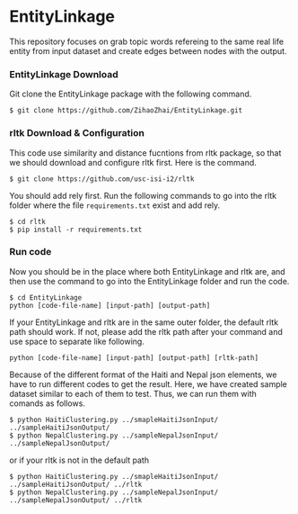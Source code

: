 # EntityLinkage
This repository focuses on grab topic words refereing to the same real life entity from input dataset and create edges between nodes with the output.

### EntityLinkage Download
Git clone the EntityLinkage package with the following command.
```
$ git clone https://github.com/ZihaoZhai/EntityLinkage.git
```

### rltk Download & Configuration
This code use similarity and distance fucntions from rltk package, so that we should download and configure rltk first. Here is the command.
```
$ git clone https://github.com/usc-isi-i2/rltk
```
You should add rely first. Run the following commands to go into the rltk folder where the file `requirements.txt` exist and add rely.
```
$ cd rltk
$ pip install -r requirements.txt
```
### Run code
Now you should be in the place where both EntityLinkage and rltk are, and then use the command to go into the EntityLinkage folder and run the code.
```
$ cd EntityLinkage
python [code-file-name] [input-path] [output-path]
```
If your EntityLinkage and rltk are in the same outer folder, the default rltk path should work. If not, please add the rltk path after your command and use space to separate like following.

```
python [code-file-name] [input-path] [output-path] [rltk-path]
```
Because of the different format of the Haiti and Nepal json elements, we have to run different codes to get the result. Here, we have created sample dataset similar to each of them to test. Thus, we can run them with comands as follows.
```
$ python HaitiClustering.py ../smapleHaitiJsonInput/ ../sampleHaitiJsonOutput/
$ python NepalClustering.py ../sampleNepalJsonInput/ ../sampleNepalJsonOutput/
```
or if your rltk is not in the default path
```
$ python HaitiClustering.py ../smapleHaitiJsonInput/ ../sampleHaitiJsonOutput/ ../rltk
$ python NepalClustering.py ../sampleNepalJsonInput/ ../sampleNepalJsonOutput/ ../rltk
```
